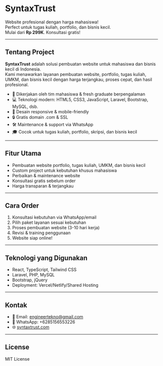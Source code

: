# SyntaxTrust

Website profesional dengan harga mahasiswa!  
Perfect untuk tugas kuliah, portfolio, dan bisnis kecil.  
Mulai dari **Rp 299K**. Konsultasi gratis!

---

## Tentang Project

**SyntaxTrust** adalah solusi pembuatan website untuk mahasiswa dan bisnis kecil di Indonesia.  
Kami menawarkan layanan pembuatan website, portfolio, tugas kuliah, UMKM, dan bisnis kecil dengan harga terjangkau, proses cepat, dan hasil profesional.

- 🚀 Dikerjakan oleh tim mahasiswa & fresh graduate berpengalaman
- 💻 Teknologi modern: HTML5, CSS3, JavaScript, Laravel, Bootstrap, MySQL, dsb.
- 📱 Desain responsive & mobile-friendly
- 🔒 Gratis domain .com & SSL
- 🛠️ Maintenance & support via WhatsApp
- 🎓 Cocok untuk tugas kuliah, portfolio, skripsi, dan bisnis kecil

---

## Fitur Utama

- Pembuatan website portfolio, tugas kuliah, UMKM, dan bisnis kecil
- Custom project untuk kebutuhan khusus mahasiswa
- Perbaikan & maintenance website
- Konsultasi gratis sebelum order
- Harga transparan & terjangkau

---

## Cara Order

1. Konsultasi kebutuhan via WhatsApp/email
2. Pilih paket layanan sesuai kebutuhan
3. Proses pembuatan website (3-10 hari kerja)
4. Revisi & training penggunaan
5. Website siap online!

---

## Teknologi yang Digunakan

- React, TypeScript, Tailwind CSS
- Laravel, PHP, MySQL
- Bootstrap, jQuery
- Deployment: Vercel/Netlify/Shared Hosting

---

## Kontak

- 📧 Email: engineertekno@gmail.com
- 📱 WhatsApp: +6285156553226
- 🌐 [syntaxtrust.com](https://syntaxtrust.com)

---

## License

MIT License
